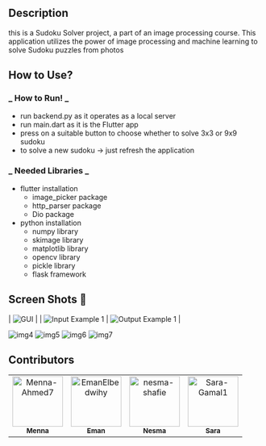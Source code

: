 ## Description

this is a Sudoku Solver project, a part of an image processing course. This application utilizes the power of image processing and machine learning to solve Sudoku puzzles from photos

## How to Use?

### _ How to Run! _

- run backend.py as it operates as a local server
- run main.dart as it is the Flutter app
- press on a suitable button to choose whether to solve 3x3 or 9x9 sudoku
- to solve a new sudoku &rarr; just refresh the application

### _ Needed Libraries _

- flutter installation
  - image_picker package
  - http_parser package
  - Dio package
- python installation
  - numpy library
  - skimage library
  - matplotlib library
  - opencv library
  - pickle library
  - flask framework
 
## Screen Shots  📸
| ![GUI](https://github.com/Sara-Gamal1/sudoku-solver/assets/110634473/2545df21-e2af-42a7-81cf-740f4e09b8ef) |
| ![Input Example 1](https://github.com/Sara-Gamal1/sudoku-solver/assets/110634473/61c3f175-9a18-4579-b4a7-96629b592e83)  |  ![Output Example 1](https://github.com/Sara-Gamal1/sudoku-solver/assets/110634473/b3cdb1fb-942f-40ec-9bbd-82464c361133) |

![img4](https://github.com/Sara-Gamal1/sudoku-solver/assets/110634473/80705cdd-6d75-4a3c-be0e-b76e4840feaf)
![img5](https://github.com/Sara-Gamal1/sudoku-solver/assets/110634473/30161f3e-5113-4f27-ab1f-5962e1452dae)
![img6](https://github.com/Sara-Gamal1/sudoku-solver/assets/110634473/ca23edd0-f1de-42c5-9779-3b36dd7558b6)
![img7](https://github.com/Sara-Gamal1/sudoku-solver/assets/110634473/76a4bb98-53b5-4235-802a-bdf98b7da701)


## Contributors
<table  align='center'> 
<tr>
    <td align="center">
        <a href="https://github.com/Menna-Ahmed7">
            <img src="https://avatars.githubusercontent.com/u/110634473?v=4" width="100;"alt="Menna-Ahmed7"/>
            <br />
            <sub><b>Menna</b></sub>
        </a>
    </td>
    <td align="center">
        <a href="https://github.com/EmanElbedwihy">
            <img src="https://avatars.githubusercontent.com/u/120182209?v=4" width="100;" alt="EmanElbedwihy"/>
            <br />
            <sub><b>Eman</b></sub>
        </a>
    </td>
        <td align="center">
        <a href="https://github.com/nesma-shafie">
            <img src="https://avatars.githubusercontent.com/u/120175134?v=4" width="100;" alt="nesma-shafie"/>
            <br />
            <sub><b>Nesma</b></sub>
        </a>
    </td>
    <td align="center">
        <a href="https://github.com/Sara-Gamal1">
            <img src="https://avatars.githubusercontent.com/u/106556638?v=4" width="100;" alt="Sara-Gamal1"/>
            <br />
            <sub><b>Sara</b></sub>
        </a>
    </td></tr>
</table>


